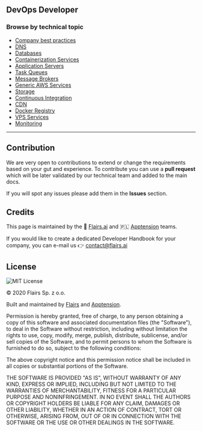 DevOps Developer
----------------

### Browse by technical topic

*   [Company best practices](/Technical%20Stack/DevOps%20Developer/Company%20best%20practices.md)
*   [DNS](/Technical%20Stack/DevOps%20Developer/DNS.md)
*   [Databases](/Technical%20Stack/DevOps%20Developer/Databases.md)
*   [Containerization Services](/Technical%20Stack/DevOps%20Developer/Containerization%20Services.md)
*   [Application Servers](/Technical%20Stack/DevOps%20Developer/Application%20Servers.md)
*   [Task Queues](/Technical%20Stack/DevOps%20Developer/Task%20Queues.md)
*   [Message Brokers](/Technical%20Stack/DevOps%20Developer/Message%20Brokers.md)
*   [Generic AWS Services](/Technical%20Stack/DevOps%20Developer/Generic%20AWS%20Services.md)
*   [Storage](/Technical%20Stack/DevOps%20Developer/Storage.md)
*   [Continuous Integration](/Technical%20Stack/DevOps%20Developer/Continuous%20Integration.md)
*   [CDN](/Technical%20Stack/DevOps%20Developer/CDN.md)
*   [Docker Registry](/Technical%20Stack/DevOps%20Developer/Docker%20Registry.md)
*   [VPS Services](/Technical%20Stack/DevOps%20Developer/VPS%20Services.md)
*   [Monitoring](/Technical%20Stack/DevOps%20Developer/Monitoring.md)

* * *

Contribution
------------

We are very open to contributions to extend or change the requirements based on your gut and experience. To contribute you can use a **pull request** which will be later validated by our technical team and added to the main docs.

If you will spot any issues please add them in the **Issues** section.

Credits
-------

This page is maintained by the 🔹 [Flairs.ai](http://Flairs.ai) and 🇵🇱 [Apptension](https://apptension.com) teams.

If you would like to create a dedicated Developer Handbook for your company, you can e-mail us 👉 [contact@flairs.ai](mailto:contact@flairs.ai)

License
-------

![MIT License](https://img.shields.io/badge/License-MIT-blue.svg)

© 2020 Flairs Sp. z o.o.

Built and maintained by [Flairs](https://www.flairs.ai) and [Apptension](https://apptension.com).

Permission is hereby granted, free of charge, to any person obtaining a copy of this software and associated documentation files (the "Software"), to deal in the Software without restriction, including without limitation the rights to use, copy, modify, merge, publish, distribute, sublicense, and/or sell copies of the Software, and to permit persons to whom the Software is furnished to do so, subject to the following conditions:

The above copyright notice and this permission notice shall be included in all copies or substantial portions of the Software.

THE SOFTWARE IS PROVIDED "AS IS", WITHOUT WARRANTY OF ANY KIND, EXPRESS OR IMPLIED, INCLUDING BUT NOT LIMITED TO THE WARRANTIES OF MERCHANTABILITY, FITNESS FOR A PARTICULAR PURPOSE AND NONINFRINGEMENT. IN NO EVENT SHALL THE AUTHORS OR COPYRIGHT HOLDERS BE LIABLE FOR ANY CLAIM, DAMAGES OR OTHER LIABILITY, WHETHER IN AN ACTION OF CONTRACT, TORT OR OTHERWISE, ARISING FROM, OUT OF OR IN CONNECTION WITH THE SOFTWARE OR THE USE OR OTHER DEALINGS IN THE SOFTWARE.
